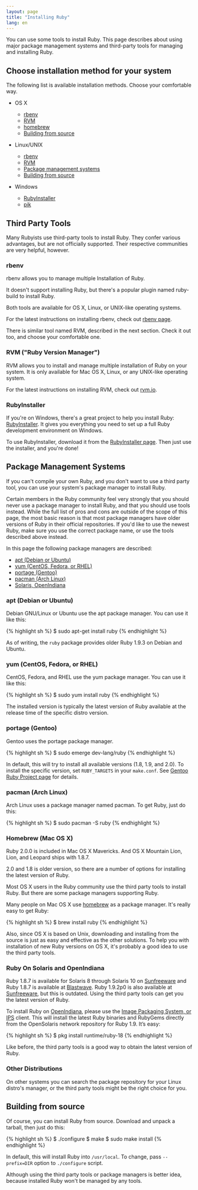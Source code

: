 ```yaml
---
layout: page
title: "Installing Ruby"
lang: en
---
```


You can use some tools to install Ruby.
This page describes about using major package management systems and third-party tools for managing and installing Ruby.

## Choose installation method for your system

The following list is available installation methods.
Choose your comfortable way.

- OS X

  - [rbenv](#rbenv)
  - [RVM](#rvm)
  - [homebrew](#homebrew)
  - [Building from source](#building-from-source)

- Linux/UNIX

  - [rbenv](#rbenv)
  - [RVM](#rvm)
  - [Package management systems](#package-management-systems)
  - [Building from source](#building-from-source)

- Windows

  - [RubyInstaller](#rubyinstaller)
  - [pik][pik]

<a name="third-party-tools">

## Third Party Tools

Many Rubyists use third-party tools to install Ruby.
They confer various advantages, but are not officially supported. Their
respective communities are very helpful, however.

<a name="rbenv">

### rbenv

rbenv allows you to manage multiple Installation of Ruby.

It doesn't support installing Ruby, but there's a popular plugin named
ruby-build to install Ruby.

Both tools are available for OS X, Linux, or UNIX-like operating systems.

For the latest instructions on installing rbenv, check out [rbenv page][rbenv].

There is similar tool named RVM, described in the next section.
Check it out too, and choose your comfortable one.

<a name="rvm">

### RVM ("Ruby Version Manager")

RVM allows you to install and manage multiple installation of Ruby on your
system.  It is only available for Mac OS X, Linux, or any UNIX-like
operating system.

For the latest instructions on installing RVM, check out [rvm.io][rvm].

<a name="rubyinstaller">

### RubyInstaller

If you're on Windows, there's a great project to help you install Ruby:
[RubyInstaller][rubyinstaller].
It gives you everything you need to set up a full Ruby development
environment on Windows.

To use RubyInstaller, download it from the [RubyInstaller page][rubyinstaller].
Then just use the installer, and you're done!

<a name="package-management-systems">

## Package Management Systems

If you can't compile your own Ruby, and you don't want to use a third
party tool, you can use your system's package manager to install Ruby.

Certain members in the Ruby community feel very strongly that you should
never use a package manager to install Ruby, and that you should use tools
instead. While the full list of pros and cons are outside of the scope
of this page, the most basic reason is that most package managers have
older versions of Ruby in their official repositories. If you'd like to
use the newest Ruby, make sure you use the correct package name,
or use the tools described above instead.

In this page the following package managers are described:

- [apt (Debian or Ubuntu)](#apt)
- [yum (CentOS, Fedora, or RHEL)](#yum)
- [portage (Gentoo)](#gentoo)
- [pacman (Arch Linux)](#pacman)
- [Solaris, OpenIndiana](#solaris)

<a name="apt">

### apt (Debian or Ubuntu)

Debian GNU/Linux or Ubuntu use the apt package manager.
You can use it like this:

{% highlight sh %}
$ sudo apt-get install ruby
{% endhighlight %}

As of writing, the `ruby` package provides older Ruby 1.9.3
on Debian and Ubuntu.

<a name="yum">

### yum (CentOS, Fedora, or RHEL)

CentOS, Fedora, and RHEL use the yum package manager.
You can use it like this:

{% highlight sh %}
$ sudo yum install ruby
{% endhighlight %}

The installed version is typically the latest version of Ruby available
at the release time of the specific distro version.

<a name="portage">

### portage (Gentoo)

Gentoo uses the portage package manager.

{% highlight sh %}
$ sudo emerge dev-lang/ruby
{% endhighlight %}

In default, this will try to install all available versions (1.8, 1.9, and 2.0).
To install the specific version, set `RUBY_TARGETS` in your `make.conf`.
See [Gentoo Ruby Project page][gentoo-ruby] for details.

<a name="pacman">

### pacman (Arch Linux)

Arch Linux uses a package manager named pacman. To get Ruby, just do
this:

{% highlight sh %}
$ sudo pacman -S ruby
{% endhighlight %}

<a name="homebrew">

### Homebrew (Mac OS X)

Ruby 2.0.0 is included in Mac OS X Mavericks.
And OS X Mountain Lion, Lion, and Leopard ships with 1.8.7.

2.0 and 1.8 is older version, so there are a number of options
for installing the latest version of Ruby.

Most OS X users in the Ruby community use the third party tools to install
Ruby. But there are some package managers supporting Ruby.

Many people on Mac OS X use [homebrew][homebrew] as a package manager.
It's really easy to get Ruby:

{% highlight sh %}
$ brew install ruby
{% endhighlight %}

Also, since OS X is based on Unix, downloading and installing from the
source is just as easy and effective as the other solutions.
To help you with installation of new Ruby versions on OS X, it's
probably a good idea to use the third party tools.

<a name="solaris">

### Ruby On Solaris and OpenIndiana

Ruby 1.8.7 is available for Solaris 8 through Solaris 10 on
[Sunfreeware][sunfreeware] and Ruby 1.8.7 is available at [Blastwave][blastwave].
Ruby 1.9.2p0 is also available at [Sunfreeware][sunfreeware], but this is outdated.
Using the third party tools can get you the latest version of Ruby.

To install Ruby on [OpenIndiana][openindiana], please use the [Image Packaging
System, or IPS][opensolaris-pkg] client. This will install the latest Ruby binaries
and RubyGems directly from the OpenSolaris network repository for
Ruby 1.9. It’s easy:

{% highlight sh %}
$ pkg install runtime/ruby-18
{% endhighlight %}

Like before, the third party tools is a good way to obtain the latest version of Ruby.

<a name="other">

### Other Distributions

On other systems you can search the package repository for your
Linux distro's manager, or the third party tools might be the right choice for you.

<a name="building-from-source">

## Building from source

Of course, you can install Ruby from source.
Download and unpack a tarball, then just do this:

{% highlight sh %}
$ ./configure
$ make
$ sudo make install
{% endhighlight %}

In default, this will install Ruby into `/usr/local`. To change, pass
`--prefix=DIR` option to `./configure` script.

Although using the third party tools or package managers is better idea,
because installed Ruby won't be managed by any tools.


[rvm]: http://rvm.io/
[rbenv]: https://github.com/sstephenson/rbenv
[rubyinstaller]: http://rubyinstaller.org/
[pik]: https://github.com/vertiginous/pik
[sunfreeware]: http://www.sunfreeware.com
[blastwave]: http://www.blastwave.org
[openindiana]: http://openindiana.org/
[opensolaris-pkg]: http://opensolaris.org/os/project/pkg/
[macosforge-ruby]: http://trac.macosforge.org/projects/ruby/wiki
[gentoo-ruby]: http://www.gentoo.org/proj/en/prog_lang/ruby/
[homebrew]: http://brew.sh/
